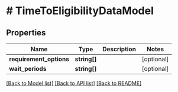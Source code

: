 # # TimeToEligibilityDataModel

## Properties

Name | Type | Description | Notes
------------ | ------------- | ------------- | -------------
**requirement_options** | **string[]** |  | [optional]
**wait_periods** | **string[]** |  | [optional]

[[Back to Model list]](../../README.md#models) [[Back to API list]](../../README.md#endpoints) [[Back to README]](../../README.md)
